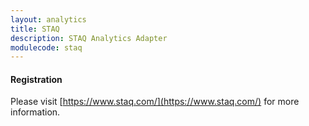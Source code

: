 ```yaml
---
layout: analytics
title: STAQ
description: STAQ Analytics Adapter
modulecode: staq
---
```


#### Registration

Please visit [https://www.staq.com/](https://www.staq.com/) for more information.

